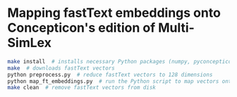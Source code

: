 # Mapping fastText embeddings onto Concepticon's edition of Multi-SimLex

```bash
make install  # installs necessary Python packages (numpy, pyconcepticon)
make  # downloads fastText vectors
python preprocess.py  # reduce fastText vectors to 128 dimensions
python map_ft_embeddings.py  # run the Python script to map vectors onto their corresponding entries
make clean  # remove fastText vectors from disk
```
